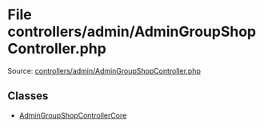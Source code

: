 File controllers/admin/AdminGroupShopController.php
=========

Source: [controllers/admin/AdminGroupShopController.php](https://github.com/PrestaShop/PrestaShop/blob/1.5.0.2/controllers/admin/AdminGroupShopController.php)


Classes
-------

* [AdminGroupShopControllerCore](class.AdminGroupShopControllerCore.md)

